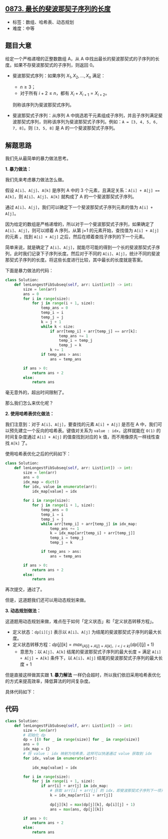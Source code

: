 ## [0873. 最长的斐波那契子序列的长度](https://leetcode-cn.com/problems/length-of-longest-fibonacci-subsequence/)

- 标签：数组、哈希表、动态规划
- 难度：中等

## 题目大意

给定一个严格递增的正整数数组 A，从 A 中找出最长的斐波那契式的子序列的长度。如果不存斐波那契式的子序列，则返回 0。

- 斐波那契式序列：如果序列 $X_1, X_2, ..., X_n$ 满足：

	- $n \ge 3$；
	- 对于所有 $i + 2 \le n$，都有 $X_i + X_{i+1} = X_{i+2}$。

	则称该序列为斐波那契式序列。

- 斐波那契式子序列：从序列 A 中挑选若干元素组成子序列，并且子序列满足斐波那契式序列，则称该序列为斐波那契式子序列。例如：`A = [3, 4, 5, 6, 7, 8]`。则 `[3, 5, 8]` 是 A 的一个斐波那契式子序列。

## 解题思路

我们先从最简单的暴力做法思考。

**1. 暴力做法：**

我们先来考虑暴力做法怎么做。

假设 `A[i]`、`A[j]`、`A[k]` 是序列 A 中的 3 个元素，且满足关系：`A[i] + A[j] == A[k]`，则 `A[i]`、`A[j]`、`A[k]` 就构成了 A 的一个斐波那契式子序列。

通过  `A[i]`、`A[j]`，我们可以确定下一个斐波那契式子序列元素的值为 `A[i] + A[j]`。

因为给定的数组是严格递增的，所以对于一个斐波那契式子序列，如果确定了 `A[i]`、`A[j]`，则可以顺着 A 序列，从第 j+1 的元素开始，查找值为 `A[i] + A[j]` 的元素 。找到 `A[i] + A[j]` 之后，然后在顺着查找子序列的下一个元素。

简单来说，就是确定了 `A[i]`、`A[j]`，就能尽可能的得到一个长的斐波那契式子序列，此时我们记录下子序列长度。然后对于不同的  `A[i]`、`A[j]`，统计不同的斐波那契式子序列的长度。将这些长度进行比较，其中最长的长度就是答案。

下面是暴力做法的代码：

```Python
class Solution:
    def lenLongestFibSubseq(self, arr: List[int]) -> int:
        size = len(arr)
        ans = 0
        for i in range(size):
            for j in range(i + 1, size):
                temp_ans = 0
                temp_i = i
                temp_j = j
                k = j + 1
                while k < size:
                    if arr[temp_i] + arr[temp_j] == arr[k]:
                        temp_ans += 1
                        temp_i = temp_j
                        temp_j = k
                    k += 1
                if temp_ans > ans:
                    ans = temp_ans

        if ans > 0:
            return ans + 2
        else:
            return ans
```

毫无意外的，超出时间限制了。

那么我们怎么来优化呢？

**2. 使用哈希表优化做法：**

我们注意到：对于 `A[i]`、`A[j]`，要查找的元素 `A[i] + A[j]` 是否在 A 中，我们可以预先建立一个反向的哈希表。键值对关系为 `value : idx`，这样就能在 `O(1)` 的时间复杂度通过 `A[i] + A[j]` 的值查找到对应的 k 值，而不用像原先一样线性查找 `A[k]` 了。

使用哈希表优化之后的代码如下：

```Python
class Solution:
    def lenLongestFibSubseq(self, arr: List[int]) -> int:
        size = len(arr)
        ans = 0
        idx_map = dict()
        for idx, value in enumerate(arr):
            idx_map[value] = idx
        
        for i in range(size):
            for j in range(i + 1, size):
                temp_ans = 0
                temp_i = i
                temp_j = j
                while arr[temp_i] + arr[temp_j] in idx_map:
                    temp_ans += 1
                    k = idx_map[arr[temp_i] + arr[temp_j]]
                    temp_i = temp_j
                    temp_j = k

                if temp_ans > ans:
                    ans = temp_ans

        if ans > 0:
            return ans + 2
        else:
            return ans
```

再次提交，通过了。

但是，这道题我们还可以用动态规划来做。

**3. 动态规划做法：**

这道题用动态规划来做，难点在于如何「定义状态」和「定义状态转移方程」。

- 定义状态：`dp[i][j]` 表示以 `A[i]`、`A[j]` 为结尾的斐波那契式子序列的最大长度。
- 定义状态转移方程：$dp[j][k] = max_{(A[i] + A[j] = A[k]，i < j < k)}(dp[i][j] + 1)$
	- 意思为：以 `A[j]`、`A[k]` 结尾的斐波那契式子序列的最大长度 = 满足 `A[i] + A[j] = A[k]` 条件下，以 `A[i]`、`A[j]` 结尾的斐波那契式子序列的最大长度 + 1

但是直接这样做其实跟 **1. 暴力解法** 一样仍会超时，所以我们依旧采用哈希表优化的方式来提高效率，降低算法的时间复杂度。

具体代码如下：

## 代码

```Python
class Solution:
    def lenLongestFibSubseq(self, arr: List[int]) -> int:
        size = len(arr)
        # 初始化 dp
        dp = [[0 for _ in range(size)] for _ in range(size)]
        ans = 0
        idx_map = {}
        # 将 value : idx 映射为哈希表，这样可以快速通过 value 获取到 idx
        for idx, value in enumerate(arr):
         	
            idx_map[value] = idx

        for i in range(size):
            for j in range(i + 1, size):
                if arr[i] + arr[j] in idx_map:	
                  	# 获取 arr[i] + arr[j] 的 idx，即斐波那契式子序列下一项元素
                    k = idx_map[arr[i] + arr[j]]
                    
                    dp[j][k] = max(dp[j][k], dp[i][j] + 1)
                    ans = max(ans, dp[j][k])

        if ans > 0:
            return ans + 2
        else:
            return ans
```

